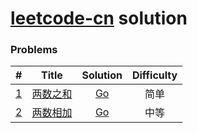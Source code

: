 # [leetcode-cn](https://leetcode-cn.com/) solution



### Problems
|           #            |                             Title                             |            Solution             | Difficulty |
| :--------------------: | :-----------------------------------------------------------: | :-----------------------------: | :--------: |
| [1](./algorithms/0001) |     [两数之和](https://leetcode-cn.com/problems/two-sum/)     | [Go](./algorithms/0001/main.go) |    简单    |
| [2](./algorithms/0002) | [两数相加](https://leetcode-cn.com/problems/add-two-numbers/) | [Go](./algorithms/0002/main.go) |    中等    |

